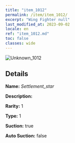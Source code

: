 ```yaml
---
title: "item_1012"
permalink: /item/item_1012/
excerpt: "Wing Fighter null"
last_modified_at: 2023-09-02
locale: en
ref: "item_1012.md"
toc: false
classes: wide
---
```



 ![Unknown_1012](/images/item/Settlement_star_p.png)



## Details

 **Name:** *Settlement_star* 

 **Description:** 

 **Rarity:** 1 

 **Type:** 1 

 **Suction:** true 

 **Auto Suction:** false 


